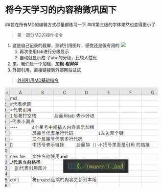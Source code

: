 # 将今天学习的内容稍微巩固下
##旨在所有MD的编辑方式尽量都练习一下
###第三级的字体果然也变得更小了
>第一部分MD的操作指令
1. 这是自己记录的截屏，测试引用图片，感觉还是很有用的
 ![](./images/MD指令.jpg)
    1. 再次使用tab进行分级显示
    2.  自动就显示成 了abc的分级，比较人性化
2. 来，我们玩一个加租，**加粗** ***粗斜体***
3. 外部引用，直接链接到外部网站试试
>[外部引用MD基础指令](https://blog.csdn.net/qq_31796651/article/details/80803599)
 

   ![](./images/MD.jpg)